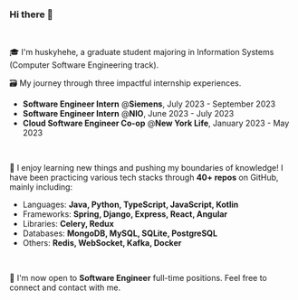### Hi there 👋

<br>

🎓 I'm huskyhehe, a graduate student majoring in Information Systems (Computer Software Engineering track).

🗃 My journey through three impactful internship experiences.
  - **Software Engineer Intern** @**Siemens**, July 2023 - September 2023
  - **Software Engineer Intern** @**NIO**, June 2023 - July 2023
  - **Cloud Software Engineer Co-op** @**New York Life**, January 2023 - May 2023

<!-- My main work includes:
  - Boost sales agents efficiency by implementing the Retirement Assessment Module of an insurance planning and recommendation tool which ranks 6th most frequently used application using **JavaScript** (Node.js, React, Redux) at Digital Research & Development Lab.
  - Consume **Java Spring** & **PostgreSQL** **RESTful** services using Axios. 
  - Monitor performance by sending logs to **AWS CloudWatch**. -->
  
<br>

👀 I enjoy learning new things and pushing my boundaries of knowledge! I have been practicing various tech stacks through **40+ repos** on GitHub, mainly including:
 - Languages: **Java, Python, TypeScript, JavaScript, Kotlin**
 - Frameworks: **Spring, Django, Express, React, Angular**
 - Libraries: **Celery, Redux**
 - Databases: **MongoDB, MySQL, SQLite, PostgreSQL**
 - Others: **Redis, WebSocket, Kafka, Docker**
<!-- You can find my repos using tags such as:
  - **[#cracking-frameworks](https://github.com/topics/cracking-frameworks)**:
    - **Java**: Spring, Kafka
    - **Python**: Django, Django Channels, Celery, Flask ...
    - **Javascript**: React, Express, Redux, Axios ... 
    - **Kotlin**
  - Redis, Kafka ... -->
  
<br>

🤗 I'm now open to **Software Engineer** full-time positions. Feel free to connect and contact with me.

<!--
**huskyhehe/huskyhehe** is a ✨ _special_ ✨ repository because its `README.md` (this file) appears on your GitHub profile.

Here are some ideas to get you started:

- 🔭 I’m currently working on ...
- 🌱 I’m currently learning ...
- 👯 I’m looking to collaborate on ...
- 🤔 I’m looking for help with ...
- 💬 Ask me about ...
- 📫 How to reach me: ...
- 😄 Pronouns: ...
- ⚡ Fun fact: ...
-->
